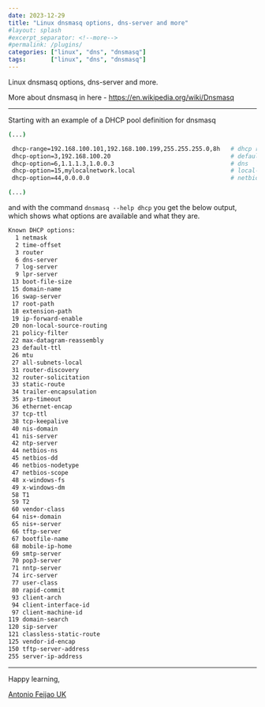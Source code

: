 ```yaml
---
date: 2023-12-29
title: "Linux dnsmasq options, dns-server and more"
#layout: splash
#excerpt_separator: <!--more-->
#permalink: /plugins/
categories: ["linux", "dns", "dnsmasq"]
tags:       ["linux", "dns", "dnsmasq"]
---
```


Linux dnsmasq options, dns-server and more.

More about dnsmasq in here - <https://en.wikipedia.org/wiki/Dnsmasq>

---

Starting with an example of a DHCP pool definition for dnsmasq

```bash
(...)

 dhcp-range=192.168.100.101,192.168.100.199,255.255.255.0,8h   # dhcp range
 dhcp-option=3,192.168.100.20                                  # default-gateway
 dhcp-option=6,1.1.1.3,1.0.0.3                                 # dns
 dhcp-option=15,mylocalnetwork.local                           # local-domain
 dhcp-option=44,0.0.0.0                                        # netbios server. Disabling NetBIOS over TCP/IP can improve security by reducing the attack surface of a system. However, it may also impact the functionality of certain legacy applications and networked devices that rely on NetBIOS

(...)
```

and with the command `dnsmasq --help dhcp` you get the below output, which shows what options are available and what they are.

```bash
Known DHCP options:
  1 netmask
  2 time-offset
  3 router
  6 dns-server
  7 log-server
  9 lpr-server
 13 boot-file-size
 15 domain-name
 16 swap-server
 17 root-path
 18 extension-path
 19 ip-forward-enable
 20 non-local-source-routing
 21 policy-filter
 22 max-datagram-reassembly
 23 default-ttl
 26 mtu
 27 all-subnets-local
 31 router-discovery
 32 router-solicitation
 33 static-route
 34 trailer-encapsulation
 35 arp-timeout
 36 ethernet-encap
 37 tcp-ttl
 38 tcp-keepalive
 40 nis-domain
 41 nis-server
 42 ntp-server
 44 netbios-ns
 45 netbios-dd
 46 netbios-nodetype
 47 netbios-scope
 48 x-windows-fs
 49 x-windows-dm
 58 T1
 59 T2
 60 vendor-class
 64 nis+-domain
 65 nis+-server
 66 tftp-server
 67 bootfile-name
 68 mobile-ip-home
 69 smtp-server
 70 pop3-server
 71 nntp-server
 74 irc-server
 77 user-class
 80 rapid-commit
 93 client-arch
 94 client-interface-id
 97 client-machine-id
119 domain-search
120 sip-server
121 classless-static-route
125 vendor-id-encap
150 tftp-server-address
255 server-ip-address
```

---

Happy learning,

[Antonio Feijao UK](https://www.antoniofeijao.com/)

